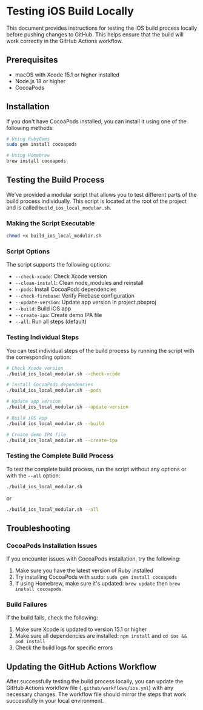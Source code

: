 # Testing iOS Build Locally

This document provides instructions for testing the iOS build process locally before pushing changes to GitHub. This helps ensure that the build will work correctly in the GitHub Actions workflow.

## Prerequisites

- macOS with Xcode 15.1 or higher installed
- Node.js 18 or higher
- CocoaPods

## Installation

If you don't have CocoaPods installed, you can install it using one of the following methods:

```bash
# Using RubyGems
sudo gem install cocoapods

# Using Homebrew
brew install cocoapods
```

## Testing the Build Process

We've provided a modular script that allows you to test different parts of the build process individually. This script is located at the root of the project and is called `build_ios_local_modular.sh`.

### Making the Script Executable

```bash
chmod +x build_ios_local_modular.sh
```

### Script Options

The script supports the following options:

- `--check-xcode`: Check Xcode version
- `--clean-install`: Clean node_modules and reinstall
- `--pods`: Install CocoaPods dependencies
- `--check-firebase`: Verify Firebase configuration
- `--update-version`: Update app version in project.pbxproj
- `--build`: Build iOS app
- `--create-ipa`: Create demo IPA file
- `--all`: Run all steps (default)

### Testing Individual Steps

You can test individual steps of the build process by running the script with the corresponding option:

```bash
# Check Xcode version
./build_ios_local_modular.sh --check-xcode

# Install CocoaPods dependencies
./build_ios_local_modular.sh --pods

# Update app version
./build_ios_local_modular.sh --update-version

# Build iOS app
./build_ios_local_modular.sh --build

# Create demo IPA file
./build_ios_local_modular.sh --create-ipa
```

### Testing the Complete Build Process

To test the complete build process, run the script without any options or with the `--all` option:

```bash
./build_ios_local_modular.sh
```

or

```bash
./build_ios_local_modular.sh --all
```

## Troubleshooting

### CocoaPods Installation Issues

If you encounter issues with CocoaPods installation, try the following:

1. Make sure you have the latest version of Ruby installed
2. Try installing CocoaPods with sudo: `sudo gem install cocoapods`
3. If using Homebrew, make sure it's updated: `brew update` then `brew install cocoapods`

### Build Failures

If the build fails, check the following:

1. Make sure Xcode is updated to version 15.1 or higher
2. Make sure all dependencies are installed: `npm install` and `cd ios && pod install`
3. Check the build logs for specific errors

## Updating the GitHub Actions Workflow

After successfully testing the build process locally, you can update the GitHub Actions workflow file (`.github/workflows/ios.yml`) with any necessary changes. The workflow file should mirror the steps that work successfully in your local environment.